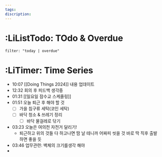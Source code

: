 ```yaml
---
tags: 
discription:
---
```


# :LiListTodo: TOdo & Overdue
```todoist
filter: "today | overdue"
```
# :LiTimer: Time Series
- 10:07 [[Doing Things 2024]] 내용 업데이트
- 12:32 회의 후 피드백 생각중
- 01:31 [[일요일 잠수교 스케줄링]]
- 01:51 오늘 퇴근 후 해야 할 것
	- [ ] 가을 침구류 세탁(코인 세탁)
	- [ ] 바닥 청소 & 쓰레기 정리
		- [ ] 바닥 물걸레로 닦기
- 03:23 오늘은 여의천 자전거 달리기!
	- 퇴근하고 위의 것들 다 하고나면 땀 날 테니까 어짜피 씻을 것 바로 딱 직후 출발하면 좋을 듯
- 03:46 업무관련: 벽체의 크기를생각 해야
- 

